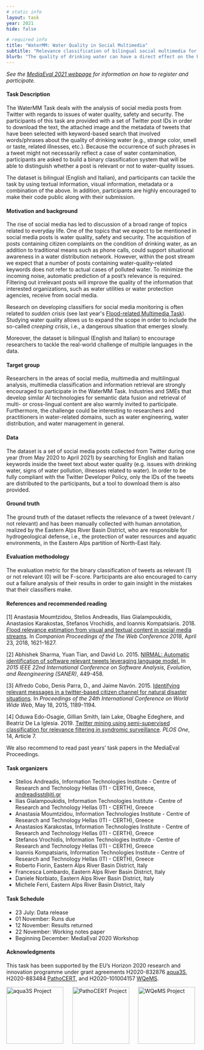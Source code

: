 ```yaml
---
# static info
layout: task
year: 2021
hide: false 

# required info
title: "WaterMM: Water Quality in Social Multimedia"
subtitle: "Relevance classification of bilingual social multimedia for water quality"
blurb: "The quality of drinking water can have a direct effect on the health of people. In this task, the participants are asked to automatically determine which social media posts (i.e., tweets) are relevant to water quality, safety and security, by using their text, images and metadata. The dataset is bilingual (i.e., English and Italian tweets), while the ground truth labels have been provided by experts in the water domain."
---
```


*See the [MediaEval 2021 webpage](https://multimediaeval.github.io/editions/2021/) for information on how to register and participate.*

#### Task Description
The WaterMM Task deals with the analysis of social media posts from Twitter with regards to issues of water quality, safety and security. The participants of this task are provided with a set of Twitter post IDs in order to download the text, the attached image and the metadata of tweets that have been selected with keyword-based search that involved words/phrases about the quality of drinking water (e.g., strange color, smell or taste, related illnesses, etc.). Because the occurrence of such phrases in a tweet might not necessarily reflect a case of water contamination, participants are asked to build a binary classification system that will be able to distinguish whether a post is relevant or not to water-quality issues. 

The dataset is bilingual (English and Italian), and participants can tackle the task by using textual information, visual information, metadata or a combination of the above. In addition, participants are highly encouraged to make their code public along with their submission.

#### Motivation and background
The rise of social media has led to discussion of a broad range of topics related to everyday life. One of the topics that we expect to be mentioned in social media posts is water quality, safety and security. The acquisition of posts containing citizen complaints on the condition of drinking water, as an addition to traditional means such as phone calls, could support situational awareness in a water distribution network. However, within the post stream we expect that a number of posts containing water-quality-related keywords does not refer to actual cases of polluted water. To minimize the incoming noise, automatic prediction of a post’s relevance is required. Filtering out irrelevant posts will improve the quality of the information that interested organizations, such as water utilities or water protection agencies, receive from social media.

Research on developing classifiers for social media monitoring is often related to *sudden crisis* (see last year's [Flood-related Multimedia Task](https://multimediaeval.github.io/editions/2020/tasks/floodmultimedia/)). Studying water quality allows us to expand the scope in order to include the so-called *creeping crisis*, i.e., a dangerous situation that emerges slowly.

Moreover, the dataset is bilingual (English and Italian) to encourage researchers to tackle the real-world challenge of multiple languages in the data.

#### Target group
Researchers in the areas of social media, multimedia and multilingual analysis, multimedia classification and information retrieval are strongly encouraged to participate in the WaterMM Task. Industries and SMEs that develop similar AI technologies for semantic data fusion and retrieval of multi- or cross-lingual content are also warmly invited to participate. Furthermore, the challenge could be interesting to researchers and practitioners in water-related domains, such as water engineering, water distribution, and water management in general.

#### Data
The dataset is a set of social media posts collected from Twitter during one year (from May 2020 to April 2021) by searching for English and Italian keywords inside the tweet text about water quality (e.g. issues with drinking water, signs of water pollution, illnesses related to water). In order to be fully compliant with the Twitter Developer Policy, only the IDs of the tweets are distributed to the participants, but a tool to download them is also provided.

#### Ground truth
The ground truth of the dataset reflects the relevance of a tweet (relevant / not relevant) and has been manually collected with human annotation, realized by the Eastern Alps River Basin District, who are responsible for hydrogeological defense, i.e., the protection of water resources and aquatic environments, in the Eastern Alps partition of North-East Italy.

#### Evaluation methodology
The evaluation metric for the binary classification of tweets as relevant (1) or not relevant (0) will be F-score. Participants are also encouraged to carry out a failure analysis of their results in order to gain insight in the mistakes that their classifiers make.

#### References and recommended reading
[1] Anastasia Moumtzidou, Stelios Andreadis, Ilias Gialampoukidis, Anastasios Karakostas, Stefanos Vrochidis, and Ioannis Kompatsiaris. 2018. [Flood relevance estimation from visual and textual content in social media streams](https://dl.acm.org/doi/abs/10.1145/3184558.3191620). In *Companion Proceedings of the The Web Conference 2018*, April 23, 2018, 1621-1627.

[2] Abhishek Sharma, Yuan Tian, and David Lo. 2015. [NIRMAL: Automatic identification of software relevant tweets leveraging language model.](https://ieeexplore.ieee.org/document/7081855) In *2015 IEEE 22nd International Conference on Software Analysis, Evolution, and Reengineering (SANER)*, 449-458.

[3] Alfredo Cobo, Denis Parra, D., and Jaime Navón. 2015. [Identifying relevant messages in a twitter-based citizen channel for natural disaster situations](https://dl.acm.org/doi/abs/10.1145/2740908.2741719). In *Proceedings of the 24th International Conference on World Wide Web*, May 18, 2015, 1189-1194.

[4] Oduwa Edo-Osagie, Gillian Smith, Iain Lake, Obaghe Edeghere, and Beatriz De La Iglesia. 2019. [Twitter mining using semi-supervised classification for relevance filtering in syndromic surveillance](https://journals.plos.org/plosone/article?id=10.1371/journal.pone.0210689). *PLOS One*, 14, Article 7.

We also recommend to read past years’ task papers in the MediaEval Proceedings.

#### Task organizers
* Stelios Andreadis, Information Technologies Institute - Centre of Research and Technology Hellas (ITI - CERTH), Greece, [andreadisst@iti.gr](mailto:andreadisst@iti.gr)
* Ilias Gialampoukidis, Information Technologies Institute - Centre of Research and Technology Hellas (ITI - CERTH), Greece
* Anastasia Moumtzidou, Information Technologies Institute - Centre of Research and Technology Hellas (ITI - CERTH), Greece
* Anastasios Karakostas, Information Technologies Institute - Centre of Research and Technology Hellas (ITI - CERTH), Greece
* Stefanos Vrochidis, Information Technologies Institute - Centre of Research and Technology Hellas (ITI - CERTH), Greece
* Ioannis Kompatsiaris, Information Technologies Institute - Centre of Research and Technology Hellas (ITI - CERTH), Greece
* Roberto Fiorin, Eastern Alps River Basin District, Italy
* Francesca Lombardo, Eastern Alps River Basin District, Italy
* Daniele Norbiato, Eastern Alps River Basin District, Italy
* Michele Ferri, Eastern Alps River Basin District, Italy

#### Task Schedule
* 23 July: Data release
* 01 November: Runs due
* 12 November: Results returned
* 22 November: Working notes paper
* Beginning December: MediaEval 2020 Workshop

#### Acknowledgments
This task has been supported by the EU’s Horizon 2020 research and innovation programme under grant agreements H2020-832876 [aqua3S](https://aqua3s.eu/), H2020-883484 [PathoCERT](https://pathocert.eu/), and H2020-101004157 [WQeMS](https://wqems.eu/project).

<img src="https://m4d.iti.gr/wp-content/uploads/2020/07/aqua3s.png" alt="aqua3S Project" width="150"/> &nbsp;&nbsp;&nbsp;&nbsp; <img src="https://m4d.iti.gr/wp-content/uploads/2020/10/PathoCERT-final-logo-PNG.png" alt="PathoCERT Project" width="150"/> &nbsp;&nbsp;&nbsp;&nbsp; <img src="https://m4d.iti.gr/wp-content/uploads/2020/11/WQEMS.png" alt="WQeMS Project" width="150"/>
